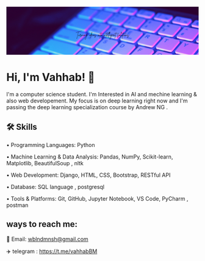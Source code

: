 ![Banner](https://raw.githubusercontent.com/VahhabBM/VahhabBM/main/Simple%20Technology%20LinkedIn%20Banner.png)




# Hi, I'm Vahhab! 👋



I'm a computer science student. 
I'm Interested in AI and mechine learning & also web developement.
My focus is on deep learning right now and I'm passing the deep learning specialization course by Andrew NG .



## 🛠 Skills
•	Programming Languages: Python

•	Machine Learning & Data Analysis: Pandas, NumPy, Scikit-learn, Matplotlib, BeautifulSoup , nltk

•	Web Development: Django, HTML, CSS, Bootstrap, RESTful API

• Database: SQL language , postgresql

•	Tools & Platforms: Git, GitHub, Jupyter Notebook, VS Code, PyCharm , postman


## ways to reach me:
📧 Email: wblndmnsh@gmail.com

✈️ telegram : https://t.me/vahhabBM

